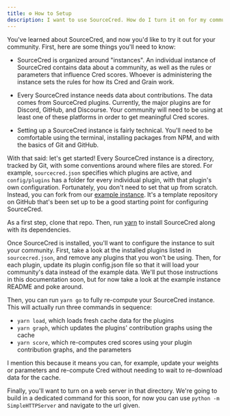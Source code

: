```yaml
---
title: ⚙️ How to Setup
description: I want to use SourceCred. How do I turn it on for my community?
---
```

You've learned about SourceCred, and now you'd like to try it out for your community. First, here are some things you'll need to know:

- SourceCred is organized around "instances". An individual instance of SourceCred contains data about a community, as well as the rules or parameters that influence Cred scores. Whoever is administering the instance sets the rules for how its Cred and Grain work.

- Every SourceCred instance needs data about contributions. The data comes from SourceCred plugins. Currently, the major plugins are for Discord, GitHub, and Discourse. Your community will need to be using at least one of these platforms in order to get meaningful Cred scores.

- Setting up a SourceCred instance is fairly technical. You'll need to be comfortable using the terminal, installing packages from NPM, and with the basics of Git and GitHub.



With that said: let's get started! Every SourceCred instance is a directory, tracked by Git, with some conventions around where files are stored. For example, `sourcecred.json` specifies which plugins are active, and `config/plugins` has a folder for every individual plugin, with that plugin's own configuration. Fortunately, you don't need to set that up from scratch. Instead, you can fork from our [example instance]. It's a template repository on GitHub that's been set up to be a good starting point for configuring SourceCred.

[example instance]: https://github.com/sourcecred/example-instance

As a first step, clone that repo. Then, run [yarn](https://classic.yarnpkg.com/lang/en/) to install SourceCred along with its dependencies.

Once SourceCred is installed, you'll want to configure the instance to suit your community. First, take a look at the installed plugins listed in `sourcecred.json`, and remove any plugins that you won't be using. Then, for each plugin, update its plugin config.json file so that it will load your community's data instead of the example data. We'll put those instructions in this documentation soon, but for now take a look at the example instance README and poke around.

Then, you can run `yarn go` to fully re-compute your SourceCred instance. This will actually run three commands in sequence:

- `yarn load`, which loads fresh cache data for the plugins
- `yarn graph`, which updates the plugins' contribution graphs using the cache
- `yarn score`, which re-computes cred scores using your plugin contribution graphs, and the parameters

I mention this because it means you can, for example, update your weights or parameters and re-compute Cred without needing to wait to re-download data for the cache.

Finally, you'll want to turn on a web server in that directory. We're going to build in a dedicated command for this soon, for now you can use `python -m SimpleHTTPServer` and navigate to the url given.
